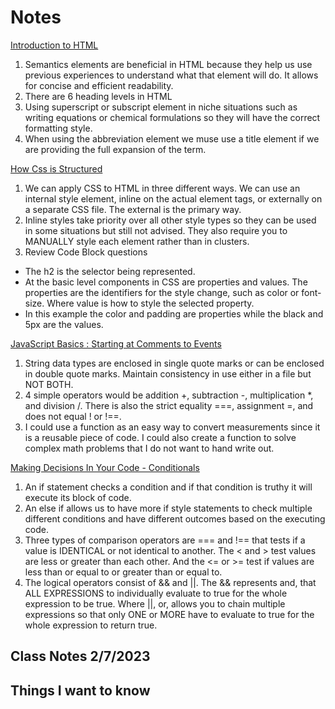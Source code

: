 # Notes
[Introduction to HTML](https://developer.mozilla.org/en-US/docs/Learn/HTML/Introduction_to_HTML)

1. Semantics elements are beneficial in HTML because they help us use previous experiences to understand what that element will do. It allows for concise and efficient readability.
2. There are 6 heading levels in HTML
3. Using superscript or subscript element in niche situations such as writing equations or chemical formulations so they will have the correct formatting style.
4. When using the abbreviation element we muse use a title element if we are providing the full expansion of the term.

[How Css is Structured](https://developer.mozilla.org/en-US/docs/Learn/CSS/First_steps/How_CSS_is_structured)

1. We can apply CSS to HTML in three different ways. We can use an internal style element, inline on the actual element tags, or externally on a separate CSS file.  The external is the primary way.
2. Inline styles take priority over all other style types so they can be used in some situations but still not advised.  They also require you to MANUALLY style each element rather than in clusters.
3. Review Code Block questions
  - The h2 is the selector being represented.
  - At the basic level components in CSS are properties and values.  The properties are the identifiers for the style change, such as color or font-size. Where value is how to style the selected property. 
  - In this example the color and padding are properties while the black and 5px are the values.

[JavaScript Basics : Starting at Comments to Events](https://developer.mozilla.org/en-US/docs/Learn/Getting_started_with_the_web/JavaScript_basics)

1. String data types are enclosed in single quote marks or can be enclosed in double quote marks. Maintain consistency in use either in a file but NOT BOTH.
2. 4 simple operators would be addition +, subtraction -, multiplication *, and division /.  There is also the strict equality ===, assignment =, and does not equal ! or !==.
3. I could use a function as an easy way to convert measurements since it is a reusable piece of code. I could also create a function to solve complex math problems that I do not want to hand write out.

[Making Decisions In Your Code - Conditionals](https://developer.mozilla.org/en-US/docs/Learn/JavaScript/Building_blocks/conditionals)

1. An if statement checks a condition and if that condition is truthy it will execute its block of code.
2. An else if allows us to have more if style statements to check multiple different conditions and have different outcomes based on the executing code.
3. Three types of comparison operators are === and !== that tests if a value is IDENTICAL or not identical to another. The < and > test values are less or greater than each other. And the <= or >= test if values are less than or equal to or greater than or equal to.
4. The logical operators consist of && and ||. The && represents and, that ALL EXPRESSIONS to individually evaluate to true for the whole expression to be true.  Where ||, or, allows you to chain multiple expressions so that only ONE or MORE have to evaluate to true for the whole expression to return true.


## Class Notes 2/7/2023

## Things I want to know